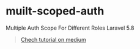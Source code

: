 # muilt-scoped-auth
Multiple Auth Scope For Different Roles Laravel 5.8

> [Chech tutorial on medium](https://medium.com/@sammynigwe/multiple-auth-scope-for-different-roles-laravel-5-8-a68cf30be663)
